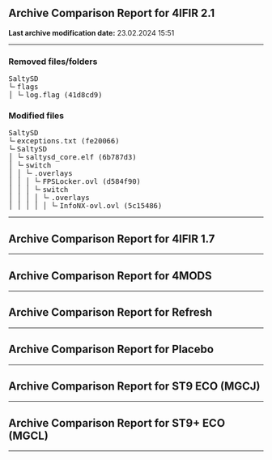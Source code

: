 <h2>Archive Comparison Report for <b>4IFIR 2.1 </b></h2><b>Last archive modification date:</b> 23.02.2024 15:51<hr>

<h3>Removed files/folders</h3>
<pre>SaltySD
└╴flags
│ └╴log.flag (41d8cd9)
</pre>
<h3>Modified files</h3>
<pre>SaltySD
└╴exceptions.txt (fe20066)
└╴SaltySD
│ └╴saltysd_core.elf (6b787d3)
│ └╴switch
│ │ └╴.overlays
│ │ │ └╴FPSLocker.ovl (d584f90)
│ │ │ └╴switch
│ │ │ │ └╴.overlays
│ │ │ │ │ └╴InfoNX-ovl.ovl (5c15486)
</pre>
<hr>

<h2>Archive Comparison Report for <b>4IFIR 1.7</b></h2><hr>

<h2>Archive Comparison Report for <b>4MODS</b></h2><hr>

<h2>Archive Comparison Report for <b>Refresh</b></h2><hr>

<h2>Archive Comparison Report for <b>Placebo</b></h2><hr>

<h2>Archive Comparison Report for <b>ST9 ECO (MGCJ)</b></h2><hr>

<h2>Archive Comparison Report for <b>ST9+ ECO (MGCL)</b></h2><hr>


